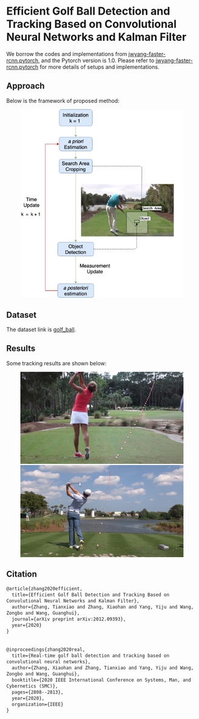 # Efficient Golf Ball Detection and Tracking Based on Convolutional Neural Networks and Kalman Filter 

We borrow the codes and implementations from [jwyang-faster-rcnn.pytorch](https://github.com/jwyang/faster-rcnn.pytorch/tree/pytorch-1.0), and the Pytorch version is 1.0. Please refer to [jwyang-faster-rcnn.pytorch](https://github.com/jwyang/faster-rcnn.pytorch/tree/pytorch-1.0) for more details of setups and implementations.

## Approach
Below is the framework of proposed method:

<div style="color:#0000FF" align="center">
<img src="images/Process.png" width="430"/>
</div>

## Dataset
The dataset link is [golf_ball](https://drive.google.com/file/d/1-3HqDCo19p1DiXFDMfDNuNVSvjDFR0-K/view?usp=drive_link).

## Results
Some tracking results are shown below:
<div style="color:#0000FF" align="center">
<img src="images/Golf_10.png" width="430"/><img src="images/Golf_16.png" width="430"/>
</div>

## Citation

    @article{zhang2020efficient,
      title={Efficient Golf Ball Detection and Tracking Based on Convolutional Neural Networks and Kalman Filter},
      author={Zhang, Tianxiao and Zhang, Xiaohan and Yang, Yiju and Wang, Zongbo and Wang, Guanghui},
      journal={arXiv preprint arXiv:2012.09393},
      year={2020}
    }
    
    
    @inproceedings{zhang2020real,
      title={Real-time golf ball detection and tracking based on convolutional neural networks},
      author={Zhang, Xiaohan and Zhang, Tianxiao and Yang, Yiju and Wang, Zongbo and Wang, Guanghui},
      booktitle={2020 IEEE International Conference on Systems, Man, and Cybernetics (SMC)},
      pages={2808--2813},
      year={2020},
      organization={IEEE}
    }
